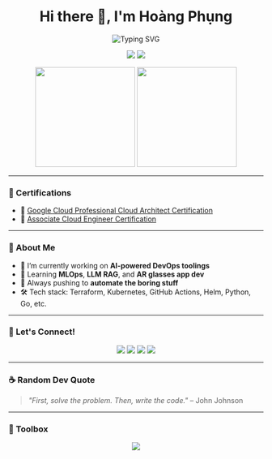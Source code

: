 <h1 align="center">Hi there 👋, I'm Hoàng Phụng</h1>

<p align="center">
  <img src="https://readme-typing-svg.demolab.com?font=Fira+Code&weight=500&size=22&pause=1000&color=F75C7E&center=true&vCenter=true&width=435&lines=DevOps+%7C+Kubernetes+%7C+AI+Infra;Lover+of+Automation+%26+Open+Source;I+build+infra+so+you+don't+have+to" alt="Typing SVG" />
</p>
<p align="center">
  <img src="https://github-readme-streak-stats.herokuapp.com/?user=hphun9&theme=dracula&hide_border=true" />
  <img src="https://github-profile-trophy.vercel.app/?username=hphun9&theme=dracula&no-frame=true&column=4" />
</p>

<p align="center">
  <img height="197" src="https://github-readme-stats-bqhz.vercel.app/api?username=hphun9&show_icons=true&hide_border=true&theme=dracula&count_private=true">
  <img height="197" src="https://github-readme-stats.vercel.app/api/top-langs/?username=hphun9&size_weight=0.1&count_weight=0.9&hide_border=true&layout=compact&theme=dracula&langs_count=10">
</p>

---

### 📜 Certifications
- 🏅 [Google Cloud Professional Cloud Architect Certification](https://www.credly.com/badges/385ad763-174f-4542-b59b-3acaf132a5ab/public_url)
- 🏅 [Associate Cloud Engineer Certification](https://www.credly.com/badges/9f1c2476-0e21-4549-be26-6ac6b60e06c2/public_url)
---

### 🧠 About Me
- 🔭 I’m currently working on **AI-powered DevOps toolings**
- 🌱 Learning **MLOps**, **LLM RAG**, and **AR glasses app dev**
- 🚀 Always pushing to **automate the boring stuff**
- 🛠️ Tech stack: Terraform, Kubernetes, GitHub Actions, Helm, Python, Go, etc.

---

### 🚀 Let's Connect!

<p align="center">
  <a href="https://github.com/hphun9"><img src="https://img.shields.io/github/followers/hphun9?label=Follow&style=social" /></a>
  <a href="https://linkedin.com/in/hphun9"><img src="https://img.shields.io/badge/LinkedIn-%230077B5?style=flat&logo=linkedin&logoColor=white" /></a>
  <a href="mailto:hphun9@gmail.com"><img src="https://img.shields.io/badge/Email-D14836?style=flat&logo=gmail&logoColor=white" /></a>
  <a href="https://huggingface.co/hphun9"><img src="https://img.shields.io/badge/HuggingFace-%F0%9F%A4%97-orange?style=flat&logo=huggingface&logoColor=white" /></a>
</p>

---

### ☕ Random Dev Quote
> *"First, solve the problem. Then, write the code."* – John Johnson

---

### 🧰 Toolbox

<p align="center">
  <img src="https://skillicons.dev/icons?i=aws,gcp,kubernetes,docker,terraform,githubactions,python,go,linux,helm,vscode" />
</p>
